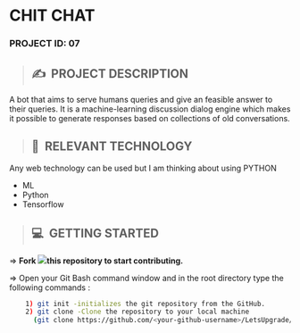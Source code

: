# **CHIT CHAT**

### **PROJECT ID: 07**
>## ✍&nbsp; PROJECT DESCRIPTION
A bot that aims to serve humans queries and give an feasible answer to their queries. It is a machine-learning discussion dialog engine which makes it possible to generate responses based on collections of old conversations.

>## 📂&nbsp; RELEVANT TECHNOLOGY
Any web technology can be used but I am thinking about using PYTHON
* ML
* Python
* Tensorflow

>## 💻&nbsp; GETTING STARTED

=> **Fork <a href=https://github.com/LetsUpgrade/CHIT-CHAT><img src="https://img.icons8.com/ios/24/000000/code-fork.png"></a>this repository to start contributing.**

=> Open your Git Bash command window and in the root directory type the following commands :
```bash
    1) git init -initializes the git repository from the GitHub. 
    2) git clone -Clone the repository to your local machine
      (git clone https://github.com/<your-github-username>/LetsUpgrade/CHIT-CHAT.git)
```    
